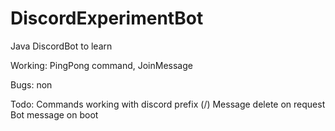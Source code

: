 # DiscordExperimentBot
Java DiscordBot to learn

Working:
PingPong command, 
JoinMessage

Bugs:
non

Todo:
Commands working with discord prefix (/)
Message delete on request
Bot message on boot
